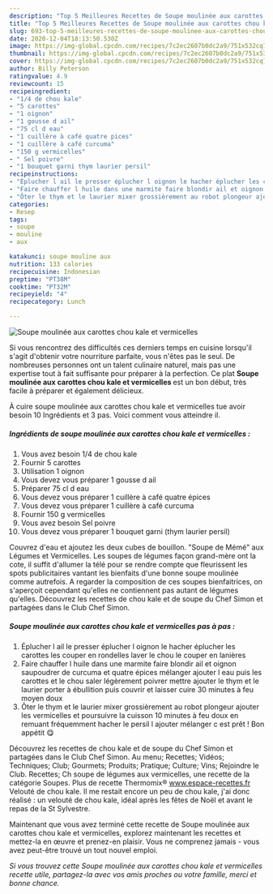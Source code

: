 ```yaml
---
description: "Top 5 Meilleures Recettes de Soupe moulinée aux carottes chou kale et vermicelles"
title: "Top 5 Meilleures Recettes de Soupe moulinée aux carottes chou kale et vermicelles"
slug: 693-top-5-meilleures-recettes-de-soupe-moulinee-aux-carottes-chou-kale-et-vermicelles
date: 2020-12-04T18:13:50.530Z
image: https://img-global.cpcdn.com/recipes/7c2ec2607b0dc2a9/751x532cq70/soupe-moulinee-aux-carottes-chou-kale-et-vermicelles-photo-principale-de-la-recette.jpg
thumbnail: https://img-global.cpcdn.com/recipes/7c2ec2607b0dc2a9/751x532cq70/soupe-moulinee-aux-carottes-chou-kale-et-vermicelles-photo-principale-de-la-recette.jpg
cover: https://img-global.cpcdn.com/recipes/7c2ec2607b0dc2a9/751x532cq70/soupe-moulinee-aux-carottes-chou-kale-et-vermicelles-photo-principale-de-la-recette.jpg
author: Billy Peterson
ratingvalue: 4.9
reviewcount: 15
recipeingredient:
- "1/4 de chou kale"
- "5 carottes"
- "1 oignon"
- "1 gousse d ail"
- "75 cl d eau"
- "1 cuillère à café quatre pices"
- "1 cuillère à café curcuma"
- "150 g vermicelles"
- " Sel poivre"
- "1 bouquet garni thym laurier persil"
recipeinstructions:
- "Éplucher l ail le presser éplucher l oignon le hacher éplucher les carottes les couper en rondelles laver le chou le couper en lanières"
- "Faire chauffer l huile dans une marmite faire blondir ail et oignon saupoudrer de curcuma et quatre épices mélanger ajouter l eau puis les carottes et le chou saler légèrement poivrer mettre ajouter le thym et le laurier porter à ébullition puis couvrir et laisser cuire 30 minutes à feu moyen doux"
- "Ôter le thym et le laurier mixer grossièrement au robot plongeur ajouter les vermicelles et poursuivre la cuisson 10 minutes à feu doux en remuant fréquemment hacher le persil l ajouter mélanger c est prêt ! Bon appétit 😋"
categories:
- Resep
tags:
- soupe
- mouline
- aux

katakunci: soupe mouline aux 
nutrition: 133 calories
recipecuisine: Indonesian
preptime: "PT38M"
cooktime: "PT32M"
recipeyield: "4"
recipecategory: Lunch

---
```



![Soupe moulinée aux carottes chou kale et vermicelles](https://img-global.cpcdn.com/recipes/7c2ec2607b0dc2a9/751x532cq70/soupe-moulinee-aux-carottes-chou-kale-et-vermicelles-photo-principale-de-la-recette.jpg)

Si vous rencontrez des difficultés ces derniers temps en cuisine lorsqu'il s'agit d'obtenir votre nourriture parfaite, vous n'êtes pas le seul. De nombreuses personnes ont un talent culinaire naturel, mais pas une expertise tout à fait suffisante pour préparer à la perfection. Ce plat <strong> Soupe moulinée aux carottes chou kale et vermicelles </strong> est un bon début, très facile à préparer et également délicieux.

<!--inarticleads1-->

À cuire soupe moulinée aux carottes chou kale et vermicelles tue avoir besoin 10 Ingrédients et 3 pas. Voici comment vous atteindre il.

##### Ingrédients de soupe moulinée aux carottes chou kale et vermicelles :

1. Vous avez besoin 1/4 de chou kale
1. Fournir 5 carottes
1. Utilisation 1 oignon
1. Vous devez vous préparer 1 gousse d ail
1. Préparer 75 cl d eau
1. Vous devez vous préparer 1 cuillère à café quatre épices
1. Vous devez vous préparer 1 cuillère à café curcuma
1. Fournir 150 g vermicelles
1. Vous avez besoin  Sel poivre
1. Vous devez vous préparer 1 bouquet garni (thym laurier persil)


Couvrez d&#39;eau et ajoutez les deux cubes de bouillon. &#34;Soupe de Mémé&#34; aux Légumes et Vermicelles. Les soupes de légumes façon grand-mère ont la cote, il suffit d&#39;allumer la télé pour se rendre compte que fleurissent les spots publicitaires vantant les bienfaits d&#39;une bonne soupe moulinée comme autrefois. A regarder la composition de ces soupes bienfaitrices, on s&#39;aperçoit cependant qu&#39;elles ne contiennent pas autant de légumes qu&#39;elles. Découvrez les recettes de chou kale et de soupe du Chef Simon et partagées dans le Club Chef Simon. 

<!--inarticleads2-->

##### Soupe moulinée aux carottes chou kale et vermicelles pas à pas :

1. Éplucher l ail le presser éplucher l oignon le hacher éplucher les carottes les couper en rondelles laver le chou le couper en lanières
1. Faire chauffer l huile dans une marmite faire blondir ail et oignon saupoudrer de curcuma et quatre épices mélanger ajouter l eau puis les carottes et le chou saler légèrement poivrer mettre ajouter le thym et le laurier porter à ébullition puis couvrir et laisser cuire 30 minutes à feu moyen doux
1. Ôter le thym et le laurier mixer grossièrement au robot plongeur ajouter les vermicelles et poursuivre la cuisson 10 minutes à feu doux en remuant fréquemment hacher le persil l ajouter mélanger c est prêt ! Bon appétit 😋


Découvrez les recettes de chou kale et de soupe du Chef Simon et partagées dans le Club Chef Simon. Au menu; Recettes; Vidéos; Techniques; Club; Gourmets; Produits; Pratique; Culture; Vins; Rejoindre le Club. Recettes; Ch soupe de légumes aux vermicelles, une recette de la catégorie Soupes. Plus de recette Thermomix® www.espace-recettes.fr Velouté de chou kale. Il me restait encore un peu de chou kale, j&#39;ai donc réalisé : un velouté de chou kale, idéal après les fêtes de Noël et avant le repas de la St Sylvestre. 

<!--inarticleads1-->

<p>
Maintenant que vous avez terminé cette recette de Soupe moulinée aux carottes chou kale et vermicelles, explorez maintenant les recettes et mettez-la en œuvre et prenez-en plaisir. Vous ne comprenez jamais - vous avez peut-être trouvé un tout nouvel emploi.
</p>

<p>
<i>Si vous trouvez cette Soupe moulinée aux carottes chou kale et vermicelles recette utile, partagez-la avec vos amis proches ou votre famille, merci et bonne chance.</i>
</p>
